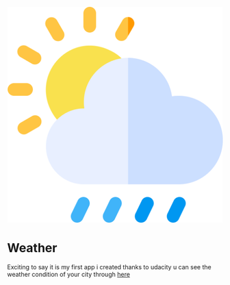 ![](./weather.png)

# Weather

Exciting to say it is my first app i created thanks to udacity u can see the weather condition of your city through [here](https://addalaharshad.github.io/weather/)
